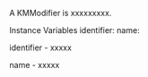 A KMModifier is xxxxxxxxx.Instance Variables	identifier:		<Object>	name:		<Object>identifier	- xxxxxname	- xxxxx